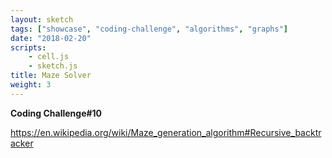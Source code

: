 ```yaml
---
layout: sketch
tags: ["showcase", "coding-challenge", "algorithms", "graphs"]
date: "2018-02-20"
scripts: 
    - cell.js
    - sketch.js
title: Maze Solver
weight: 3
---
```


**Coding Challenge#10**

<https://en.wikipedia.org/wiki/Maze_generation_algorithm#Recursive_backtracker>